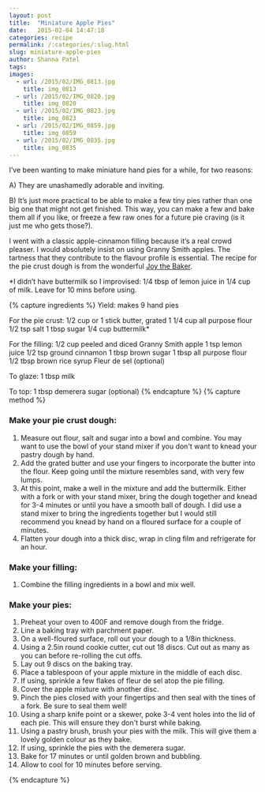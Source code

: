 ```yaml
---
layout: post
title:  "Miniature Apple Pies"
date:   2015-02-04 14:47:18
categories: recipe
permalink: /:categories/:slug.html
slug: miniature-apple-pies
author: Shanna Patel
tags: 
images: 
  - url: /2015/02/IMG_0813.jpg
    title: img_0813
  - url: /2015/02/IMG_0820.jpg
    title: img_0820
  - url: /2015/02/IMG_0823.jpg
    title: img_0823
  - url: /2015/02/IMG_0859.jpg
    title: img_0859
  - url: /2015/02/IMG_0835.jpg
    title: img_0835
---
```

<p>I’ve been wanting to make miniature hand pies for a while, for two reasons:</p>
<p>A) They are unashamedly adorable and inviting.</p>
<p>B) It’s just more practical to be able to make a few tiny pies rather than one big one that might not get finished. This way, you can make a few and bake them all if you like, or freeze a few raw ones for a future pie craving (is it just me who gets those?).</p>
<p>I went with a classic apple-cinnamon filling because it’s a real crowd pleaser. I would absolutely insist on using Granny Smith apples. The tartness that they contribute to the flavour profile is essential. The recipe for the pie crust dough is from the wonderful <a href="http://joythebaker.com/2014/11/five-tips-best-butter-pie-crust-scratch/">Joy the Baker</a>.</p>
<p>*I didn’t have buttermilk so I improvised: 1/4 tbsp of lemon juice in 1/4 cup of milk. Leave for 10 mins before using.</p>
{% capture ingredients %}
Yield: makes 9 hand pies 

For the pie crust:
1/2 cup or 1 stick butter, grated
1 1/4 cup all purpose flour
1/2 tsp salt
1 tbsp sugar
1/4 cup buttermilk*


For the filling: 
1/2 cup peeled and diced Granny Smith apple
1 tsp lemon juice
1/2 tsp ground cinnamon
1 tbsp brown sugar
1 tbsp all purpose flour
1/2 tbsp brown rice syrup
Fleur de sel (optional)


To glaze:
1 tbsp milk


To top: 
1 tbsp demerera sugar (optional)
{% endcapture %}
{% capture method %}
<h3>Make your pie crust dough:</h3>
<ol>
<li>Measure out flour, salt and sugar into a bowl and combine. You may want to use the bowl of your stand mixer if you don't want to knead your pastry dough by hand.</li>
<li>Add the grated butter and use your fingers to incorporate the butter into the flour. Keep going until the mixture resembles sand, with very few lumps.</li>
<li>At this point, make a well in the mixture and add the buttermilk. Either with a fork or with your stand mixer, bring the dough together and knead for 3-4 minutes or until you have a smooth ball of dough. I did use a stand mixer to bring the ingredients together but I would still recommend you knead by hand on a floured surface for a couple of minutes.</li>
<li>Flatten your dough into a thick disc, wrap in cling film and refrigerate for an hour.</li>
</ol>
<h3>Make your filling:</h3>
<ol>
<li>Combine the filling ingredients in a bowl and mix well.</li>
</ol>
<h3>Make your pies:</h3>
<ol>
<li>Preheat your oven to 400F and remove dough from the fridge.</li>
<li>Line a baking tray with parchment paper.</li>
<li>On a well-floured surface, roll out your dough to a 1/8in thickness.</li>
<li>Using a 2.5in round cookie cutter, cut out 18 discs. Cut out as many as you can before re-rolling the cut offs.</li>
<li>Lay out 9 discs on the baking tray.</li>
<li>Place a tablespoon of your apple mixture in the middle of each disc.</li>
<li>If using, sprinkle a few flakes of fleur de sel atop the pie filling.</li>
<li>Cover the apple mixture with another disc.</li>
<li>Pinch the pies closed with your fingertips and then seal with the tines of a fork. Be sure to seal them well!</li>
<li>Using a sharp knife point or a skewer, poke 3-4 vent holes into the lid of each pie. This will ensure they don't burst while baking.</li>
<li>Using a pastry brush, brush your pies with the milk. This will give them a lovely golden colour as they bake.</li>
<li>If using, sprinkle the pies with the demerera sugar.</li>
<li>Bake for 17 minutes or until golden brown and bubbling.</li>
<li>Allow to cool for 10 minutes before serving.</li>
</ol>
{% endcapture %}
